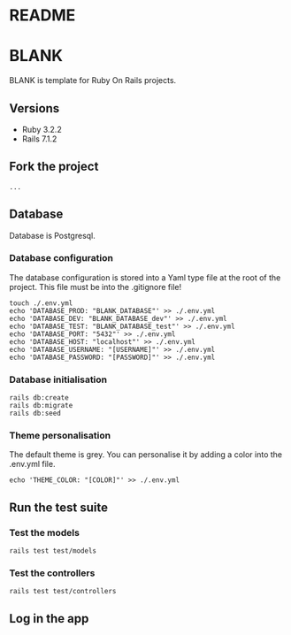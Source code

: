 # README

# BLANK


BLANK is template for Ruby On Rails projects.

## Versions
* Ruby 3.2.2
* Rails 7.1.2

## Fork the project
```
...
```

## Database
Database is Postgresql.

### Database configuration
The database configuration is stored into a Yaml type file at the root of the project. This file must be into the .gitignore file!
```
touch ./.env.yml
echo 'DATABASE_PROD: "BLANK_DATABASE"' >> ./.env.yml
echo 'DATABASE_DEV: "BLANK_DATABASE_dev"' >> ./.env.yml
echo 'DATABASE_TEST: "BLANK_DATABASE_test"' >> ./.env.yml
echo 'DATABASE_PORT: "5432"' >> ./.env.yml
echo 'DATABASE_HOST: "localhost"' >> ./.env.yml
echo 'DATABASE_USERNAME: "[USERNAME]"' >> ./.env.yml
echo 'DATABASE_PASSWORD: "[PASSWORD]"' >> ./.env.yml
```
### Database initialisation
```
rails db:create
rails db:migrate
rails db:seed
```

### Theme personalisation
The default theme is grey. You can personalise it by adding a color into the .env.yml file.
```
echo 'THEME_COLOR: "[COLOR]"' >> ./.env.yml
```

## Run the test suite
### Test the models
```
rails test test/models
```
### Test the controllers
```
rails test test/controllers
```

## Log in the app
